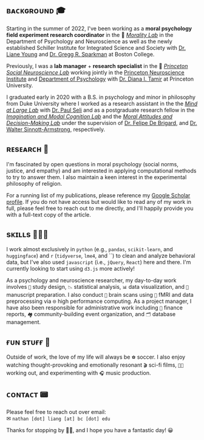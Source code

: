 ## ʙᴀᴄᴋɢʀᴏᴜɴᴅ 🎓

Starting in the summer of 2022, I've been working as a **moral psychology field experiment research coordinator** in the 🦅 [*Morality Lab*][13] in the Department of Psychology and Neuroscience as well as the newly established Schiller Institute for Integrated Science and Society with [Dr. Liane Young][14] and [Dr. Gregg R. Sparkman][16] at Boston College.

Previously, I was a **lab manager** + **research specialist** in the 🐅 [*Princeton Social Neuroscience Lab*][1] working jointly in the [Princeton Neuroscience Institute][2] and [Department of Psychology][3] with [Dr. Diana I. Tamir][4] at Princeton University.

I graduated early in 2020 with a B.S. in psychology and minor in philosophy from Duke University where I worked as a research assistant in the the [*Mind at Large Lab*][6] with [Dr. Paul Seli][9] and as a postgraduate research fellow in the [*Imagination and Modal Cognition Lab*][5] and the [*Moral Attitudes and Decision-Making Lab*][7] under the supervision of [Dr. Felipe De Brigard][8], and [Dr. Walter Sinnott-Armstrong][10], respectively.

## ʀᴇsᴇᴀʀᴄʜ 🔬

I'm fascinated by open questions in moral psychology (social norms, justice, and empathy) and am interested in applying computational methods to try to answer them. I also maintain a keen interest in the experimental philosophy of religion.

For a running list of my publications, please reference my [Google Scholar profile][15]. If you do not have access but would like to read any of my work in full, please feel free to reach out to me directly, and I'll happily provide you with a full-text copy of the article.

## sᴋɪʟʟs 🧑🏻‍💻

I work almost exclusively in `python` (e.g., `pandas`, `scikit-learn`, and `huggingface`) and `r` (`tidyverse`, `lme4`, and ``) to clean and analyze behavioral data, but I've also used `javascript` (i.e., `jQuery`, `React`) here and there. I'm currently looking to start using `d3.js` more actively!

As a psychology and neuroscience researcher, my day-to-day work involves `🎨` study design, `📉` statistical analysis, `📊` data visualization, and `📜` manuscript preparation. I also conduct `🧠` brain scans using `🧲` fMRI and data preprocessing via `🌐` high performance computing. As a project manager, I have also been responsible for administrative work including `💸` finance reports, `🏘️` community-building event organization, and `🗂️` database management.

## ғᴜɴ sᴛᴜғғ 🫠

Outside of work, the love of my life will always be `⚽️` soccer. I also enjoy watching thought-provoking and emotionally resonant `🎬` sci-fi films, `🏃🏻` working out, and experimenting with `🎧` music production.

## ᴄᴏɴᴛᴀᴄᴛ 📟

Please feel free to reach out over email:<br>
✉ `nathan [dot] liang [at] bc [dot] edu`

Thanks for stopping by 👋🏼, and I hope you have a fantastic day! 😀


  [1]: https://psnlab.princeton.edu/
  [2]: https://pni.princeton.edu/
  [3]: https://psych.princeton.edu/
  [4]: https://psych.princeton.edu/person/diana-tamir
  [5]: https://www.imclab.org/
  [6]: https://www.mindatlargelab.com/
  [7]: https://kenan.ethics.duke.edu/mad-lab/
  [8]: https://dibs.duke.edu/people/felipe-de-brigard
  [9]: https://dibs.duke.edu/people/paul-seli
  [10]: https://www.sinnott-armstrong.com/
  [13]: https://moralitylab.bc.edu/
  [14]: https://www.bc.edu/bc-web/schools/mcas/departments/psychology/people/faculty-directory/liane-young.html
  [15]: https://scholar.google.com/citations?user=ArVElRwAAAAJ&hl=en&authuser=2
  [16]: https://#

